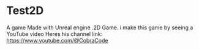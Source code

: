 # Test2D
A game Made with Unreal engine .2D Game. 
i make this game by seeing a YouTube video 
Heres his channel link: https://www.youtube.com/@CobraCode
